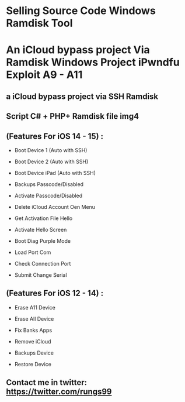 # Selling Source Code Windows Ramdisk Tool

# An iCloud bypass project Via Ramdisk Windows Project iPwndfu Exploit A9 - A11
## a iCloud bypass project via SSH Ramdisk

## Script C# + PHP+ Ramdisk file img4

## (Features For iOS 14 - 15) :

+ Boot Device 1 (Auto with SSH)

+ Boot Device 2 (Auto with SSH)

+ Boot Device iPad (Auto with SSH)

+ Backups Passcode/Disabled

+ Activate Passcode/Disabled
 
+ Delete iCloud Account Oen Menu

+ Get Activation File Hello

+ Activate Hello Screen

+ Boot Diag Purple Mode

+ Load Port Com

+ Check Connection Port

+ Submit Change Serial


## (Features For iOS 12 - 14) :

+ Erase A11 Device

+ Erase All Device

+ Fix Banks Apps

+ Remove iCloud

+ Backups Device

+ Restore Device

## Contact me in twitter: https://twitter.com/rungs99
